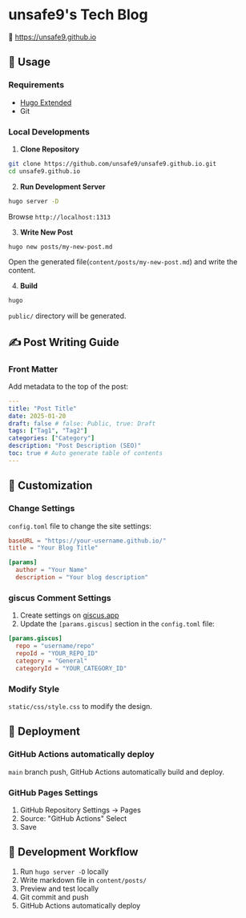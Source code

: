 # unsafe9's Tech Blog

🔗 https://unsafe9.github.io

## 🚀 Usage

### Requirements

- [Hugo Extended](https://gohugo.io/installation/)
- Git

### Local Developments

1. **Clone Repository**

```bash
git clone https://github.com/unsafe9/unsafe9.github.io.git
cd unsafe9.github.io
```

2. **Run Development Server**

```bash
hugo server -D
```

Browse `http://localhost:1313`

3. **Write New Post**

```bash
hugo new posts/my-new-post.md
```

Open the generated file(`content/posts/my-new-post.md`) and write the content.

4. **Build**

```bash
hugo
```

`public/` directory will be generated.

## ✍️ Post Writing Guide

### Front Matter

Add metadata to the top of the post:

```yaml
---
title: "Post Title"
date: 2025-01-20
draft: false # false: Public, true: Draft
tags: ["Tag1", "Tag2"]
categories: ["Category"]
description: "Post Description (SEO)"
toc: true # Auto generate table of contents
---
```

## 🎨 Customization

### Change Settings

`config.toml` file to change the site settings:

```toml
baseURL = "https://your-username.github.io/"
title = "Your Blog Title"

[params]
  author = "Your Name"
  description = "Your blog description"
```

### giscus Comment Settings

1. Create settings on [giscus.app](https://giscus.app/)
2. Update the `[params.giscus]` section in the `config.toml` file:

```toml
[params.giscus]
  repo = "username/repo"
  repoId = "YOUR_REPO_ID"
  category = "General"
  categoryId = "YOUR_CATEGORY_ID"
```

### Modify Style

`static/css/style.css` to modify the design.

## 🚢 Deployment

### GitHub Actions automatically deploy

`main` branch push, GitHub Actions automatically build and deploy.

### GitHub Pages Settings

1. GitHub Repository Settings → Pages
2. Source: "GitHub Actions" Select
3. Save

## 📝 Development Workflow

1. Run `hugo server -D` locally
2. Write markdown file in `content/posts/`
3. Preview and test locally
4. Git commit and push
5. GitHub Actions automatically deploy
